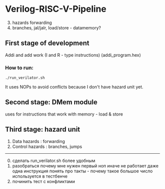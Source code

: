 # Verilog-RISC-V-Pipeline

3. hazards forwarding
4. branches, jal/jalr, load/store - datamemory?


## First stage of development
Addi and add work (I and R - type instructions) (addi_program.hex)

### How to run:
```
./run_verilator.sh
```
It uses NOPs to avoid conflicts because I don't have hazard unit yet.

## Second stage: DMem module
uses for instructions that work with memory - load & store

## Third stage: hazard unit
1. Data hazards : forwarding
2. Control hazards : branches, jumps

---
0. сделать run_verilator.sh более удобным
1. разобраться почему мне нужен первый ноп иначе не работает даже одна инструкция
понять про такты - почему такое большое число используется в тестбенче
2. починить тест с конфликтами
